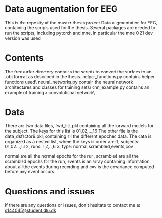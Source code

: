 # Data augmentation for EEG

This is the reposity of the master thesis project Data augmentation for EEG, containing the scripts used for the thesis.
Several packages are needed to run the scripts, including pytorch and mne. In particular the mne 0.21 dev version was used

# Contents
The freesurfer directory contains the scripts to convert the surfces to an .obj format as described in the thesis.
helper_functions.py contains helper functions used\\
neural_networks.py contain the neural network architectures and classes for training sets\\
cnn_example.py contains an example of training a convolutional network\\


# Data
There are two data files, fwd_list.pkl containing all the forward models for the subject. The keys for this list is 01,02,...,16
The other file is the data_dsfactor9.pkl, containing all the different epoched data. The data is organized as a nested list, where the keys in order are:
1, subjects: 01,02...,16
2, runs: 1,2,..,6
3, type: normal,scrambled,events,cov

normal are all the normal epochs for the run, scrambled are all the scrambled epochs for the run, events is an array containing information about all the events during recording and cov is the covariance computed before any event occurs.

# Questions and issues
If there are any questions or issues, don't hesitate to contact me at s144045@student.dtu.dk